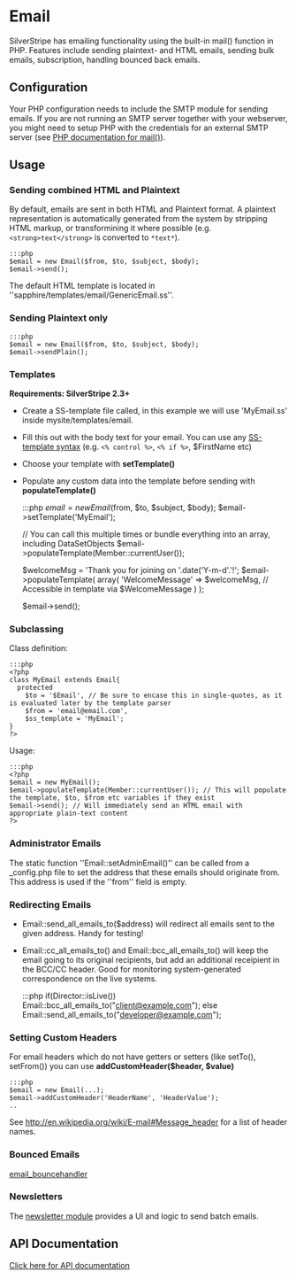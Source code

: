 # Email

SilverStripe has emailing functionality using the built-in mail() function in PHP.
Features include sending plaintext- and HTML emails, sending bulk emails, subscription, handling bounced back emails.

## Configuration

Your PHP configuration needs to include the SMTP module for sending emails.
If you are not running an SMTP server together with your webserver, you might need to setup PHP with the credentials for
an external SMTP server (see [PHP documentation for mail()](http://php.net/mail)).

## Usage

### Sending combined HTML and Plaintext

By default, emails are sent in both HTML and Plaintext format.
A plaintext representation is automatically generated from the system
by stripping HTML markup, or transformining it where possible
(e.g. `<strong>text</strong>` is converted to `*text*`).

	:::php
	$email = new Email($from, $to, $subject, $body);
	$email->send();


The default HTML template is located in ''sapphire/templates/email/GenericEmail.ss''.

### Sending Plaintext only

	:::php
	$email = new Email($from, $to, $subject, $body);
	$email->sendPlain();

### Templates

**Requirements: SilverStripe 2.3+**

*  Create a SS-template file called, in this example we will use 'MyEmail.ss' inside mysite/templates/email.
*  Fill this out with the body text for your email. You can use any [SS-template syntax](/topics/templates) (e.g. `<% control %>`,
`<% if %>`, $FirstName etc)
*  Choose your template with **setTemplate()**
*  Populate any custom data into the template before sending with **populateTemplate()**

	:::php
	$email = new Email($from, $to, $subject, $body);
	$email->setTemplate('MyEmail');
	
	// You can call this multiple times or bundle everything into an array, including DataSetObjects
	$email->populateTemplate(Member::currentUser());
	
	$welcomeMsg = 'Thank you for joining on '.date('Y-m-d'.'!';
	$email->populateTemplate(
				array(
					'WelcomeMessage' => $welcomeMsg, // Accessible in template via $WelcomeMessage
				)
			);
	
	$email->send();



### Subclassing

Class definition:

	:::php
	<?php
	class MyEmail extends Email{
	  protected
	    $to = '$Email', // Be sure to encase this in single-quotes, as it is evaluated later by the template parser
	    $from = 'email@email.com',
	    $ss_template = 'MyEmail';
	}
	?>


Usage:

	:::php
	<?php
	$email = new MyEmail();
	$email->populateTemplate(Member::currentUser()); // This will populate the template, $to, $from etc variables if they exist
	$email->send(); // Will immediately send an HTML email with appropriate plain-text content
	?>


### Administrator Emails

The static function ''Email::setAdminEmail()'' can be called from a _config.php file to set the address that these
emails should originate from. This address is used if the ''from'' field is empty.

### Redirecting Emails

*  Email::send_all_emails_to($address) will redirect all emails sent to the given address.  Handy for testing!
*  Email::cc_all_emails_to() and Email::bcc_all_emails_to() will keep the email going to its original recipients, but
add an additional receipient in the BCC/CC header.  Good for monitoring system-generated correspondence on the live
systems.

	:::php
	if(Director::isLive()) Email::bcc_all_emails_to("client@example.com");
	else Email::send_all_emails_to("developer@example.com"); 


### Setting Custom Headers

For email headers which do not have getters or setters (like setTo(), setFrom()) you can use **addCustomHeader($header,
$value)**

	:::php
	$email = new Email(...);
	$email->addCustomHeader('HeaderName', 'HeaderValue');
	..


See http://en.wikipedia.org/wiki/E-mail#Message_header for a list of header names.

### Bounced Emails

[email_bouncehandler](email_bouncehandler)

### Newsletters

The [newsletter module](http://silverstripe.org/newsletter-module) provides a UI and logic to send batch emails.

## API Documentation

[ Click here for API documentation](http://api.silverstripe.org/trunk/sapphire/Email.html)
